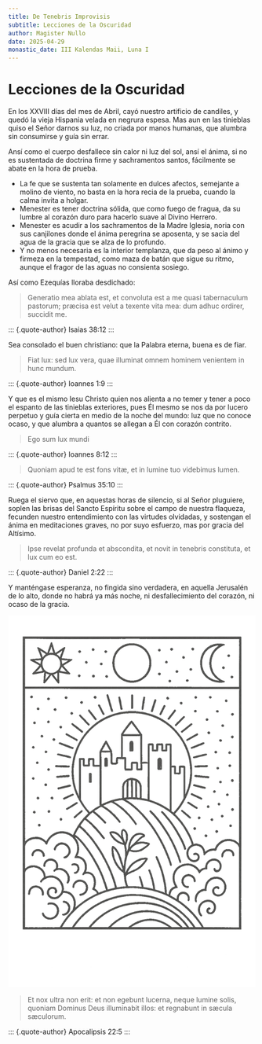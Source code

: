 ```yaml
---
title: De Tenebris Improvisis
subtitle: Lecciones de la Oscuridad
author: Magister Nullo
date: 2025-04-29
monastic_date: III Kalendas Maii, Luna I
---
```


# Lecciones de la Oscuridad

En los XXVIII días del mes de Abril, cayó nuestro artificio de candiles, y quedó la vieja Hispania velada en negrura espesa. Mas aun en las tinieblas quiso el Señor darnos su luz, no criada por manos humanas, que alumbra sin consumirse y guía sin errar.

Ansí como el cuerpo desfallece sin calor ni luz del sol, ansí el ánima, si no es sustentada de doctrina firme y sachramentos santos, fácilmente se abate en la hora de prueba.

- La fe que se sustenta tan solamente en dulces afectos, semejante a molino de viento, no basta en la hora recia de la prueba, cuando la calma invita a holgar.
- Menester es tener doctrina sólida, que como fuego de fragua, da su lumbre al corazón duro para hacerlo suave al Divino Herrero.
- Menester es acudir a los sachramentos de la Madre Iglesia, noria con sus canjilones donde el ánima peregrina se aposenta, y se sacia del agua de la gracia que se alza de lo profundo.
- Y no menos necesaria es la interior templanza, que da peso al ánimo y firmeza en la tempestad, como maza de batán que sigue su ritmo, aunque el fragor de las aguas no consienta sosiego.

Así como Ezequías lloraba desdichado:

> Generatio mea ablata est, et convoluta est a me quasi tabernaculum pastorum; præcisa est velut a texente vita mea: dum adhuc ordirer, succidit me.

::: {.quote-author}
Isaias 38:12
:::

Sea consolado el buen christiano: que la Palabra eterna, buena es de fiar.

> Fiat lux: sed lux vera, quae illuminat omnem hominem venientem in hunc mundum.

::: {.quote-author}
Ioannes 1:9
:::

Y que es el mismo Iesu Christo quien nos alienta a no temer y tener a poco el espanto de las tinieblas exteriores, pues Él mesmo se nos da por lucero perpetuo y guía cierta en medio de la noche del mundo: luz que no conoce ocaso, y que alumbra a quantos se allegan a Él con corazón contrito.

> Ego sum lux mundi

::: {.quote-author}
Ioannes 8:12
:::

> Quoniam apud te est fons vitæ, et in lumine tuo videbimus lumen.

::: {.quote-author}
Psalmus 35:10
:::

Ruega el siervo que, en aquestas horas de silencio, si al Señor pluguiere, soplen las brisas del Sancto Espíritu sobre el campo de nuestra flaqueza, fecunden nuestro entendimiento con las virtudes olvidadas, y sostengan el ánima en meditaciones graves, no por suyo esfuerzo, mas por gracia del Altísimo.

> Ipse revelat profunda et abscondita, et novit in tenebris constituta, et lux cum eo est.

::: {.quote-author}
Daniel 2:22
:::

Y manténgase esperanza, no fingida sino verdadera, en aquella Jerusalén de lo alto, donde no habrá ya más noche, ni desfallecimiento del corazón, ni ocaso de la gracia.

![Sion Superna](/assets/imagines/sion-superna.png)

> Et nox ultra non erit: et non egebunt lucerna, neque lumine solis, quoniam Dominus Deus illuminabit illos: et regnabunt in sæcula sæculorum.

::: {.quote-author}
Apocalipsis 22:5
:::
